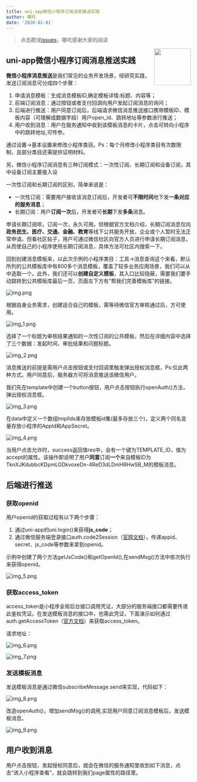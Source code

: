 ```yaml
---
title: uni-app微信小程序订阅消息推送实践
author: 哪吒
date: '2020-01-01'
---
```


> 点击勘误[issues](https://github.com/webVueBlog/JavaPlusDoc/issues)，哪吒感谢大家的阅读

<img align="right" width="100" src="https://cdn.jsdelivr.net/gh/YunYouJun/yun/images/yun-alpha-compressed.png">

## uni-app微信小程序订阅消息推送实践


**微信小程序消息推送**是我们常见的业务开发场景，经研究实践，发送订阅消息可分成四个步骤：

1.  申请消息模板：生成消息模板ID,确定模板详情:标题、内容等；
1.  前端订阅消息：通过按钮或者支付回调向用户发起订阅消息的询问；
1.  后端进行推送：用户同意订阅后，后端请求微信消息推送接口携带模板ID、模板内容（可理解成数据字段）用户open_id、跳转地址等参数进行推送；
1.  用户收到消息：用户在服务通知中收到该模板消息的卡片，点击可转向小程序中的跳转地址,可传参。


通过设置->基本设置来修改小程序类目。Ps：每个月修改小程序类目有次数限制，且部分类目还需提供证明材料。

另，微信小程序订阅消息有三种订阅模式：一次性订阅、长期订阅和设备订阅，其中设备订阅主要接入设


一次性订阅和长期订阅的区别，简单来说是：

-   一次性订阅：需要用户接收该消息订阅后，开发者可**不限时间**地下发**一条对应的服务消息**；
-   长期订阅：用户**订阅一次**后，开发者可**长期**下发**多条**消息。


申请长期订阅呗，订阅一次，永久可用。但根据官方文档介绍，长期订阅消息仅向**政务民生、医疗、交通、金融、教育**等线下公共服务开放，企业或个人暂时无法正常申请。但看社区帖子，用户可通过微信社区向官方人员进行申请长期订阅消息，从而使自己的小程序使用长期订阅消息，具体方法可社区内搜索一下。

回到创建消息模板来，以此次示例的小程序类目：工具->消息查询这个来看，默认所列的公共模板库中有800多个消息模板，覆盖了较多业务应用场景，我们可以从中选取一个。此外，我们还可以**创建自定义模板**，其入口比较隐蔽，需要我们要手动跳转到公共模板库最后一页，页面左下方有“帮我们完善模板库”的链接。

![img.png](./img.png)

根据自身业务需求，创建适合自己的模板，需等待微信官方审核通过后，方可使用。

![img_1.png](./img_1.png)

选择了一个标题为审核结果通知的一次性订阅的公共模板，然后在详细内容中选择了三个数据：发起时间、审批结果和问题标题。

![img_2.png](./img_2.png)

消息推送的前提是需用户点击按钮或支付回调里触发弹出授权消息框，Ps:仅此两种方式。用户同意后，服务器方可将消息推送该微信用户。

我们先在template中创建一个button按钮，用户点击按钮执行openAuth()方法，弹出授权消息框。

![img_3.png](./img_3.png)

在data中定义一个数组tmplIds来存放模板id集(最多存放三个)，定义两个同名变量存放小程序的AppId和AppSecret。

![img_4.png](./img_4.png)

当用户点击允许时，success返回值res中，会有一个键为TEMPLATE_ID，值为accept的属性。该操作即说明了用户**同意**订阅**一个**来自模板ID为TknXJKdubbcKDpmLGDkvoxeDn-4ReD3dLDmHRHwSB_M的模板消息。

## 后端进行推送

### 获取openid

用户openid的获取过程有以下两个步骤：

1.  通过uni-app的uni.login()来获得**js_code**；
1.  通过微信服务端登录接口auth.code2Session（[官网文档](https://link.juejin.cn?target=https%3A%2F%2Fdevelopers.weixin.qq.com%2Fminiprogram%2Fdev%2Fapi-backend%2Fopen-api%2Flogin%2Fauth.code2Session.html "https://developers.weixin.qq.com/miniprogram/dev/api-backend/open-api/login/auth.code2Session.html")），传递appid、secret、js_code等参数来拿到openid。

示例中创建了两个方法getJsCode()和getOpenId(),在sendMsg()方法中依次执行来获得openid。

![img_5.png](./img_5.png)

### 获取access_token

access_token是小程序全局后台接口调用凭证，大部分的服务端接口都需要传递此鉴权凭证。在发送模板消息的接口中，也需此凭证，下面演示如何通过auth.getAccessToken（[官方文档](https://link.juejin.cn?target=https%3A%2F%2Fdevelopers.weixin.qq.com%2Fminiprogram%2Fdev%2Fapi-backend%2Fopen-api%2Faccess-token%2Fauth.getAccessToken.html "https://developers.weixin.qq.com/miniprogram/dev/api-backend/open-api/access-token/auth.getAccessToken.html")）来获取access_token。

请求地址：

![img_6.png](./img_6.png)

![img_7.png](./img_7.png)


### 发送模板消息

发送模板消息是通过微信subscribeMessage.send来实现，代码如下：

![img_8.png](./img_8.png)

改造openAuth()，增加sendMsg()的调用,实现用户同意订阅消息模板后，发送模板消息。

![img_9.png](./img_9.png)

## 用户收到消息

用户点击按钮，发起授权同意后，就会在微信的服务通知里收到如下消息，点击“进入小程序查看”，就会跳转到我们page属性的路径里。

